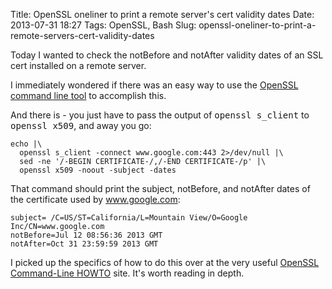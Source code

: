 Title: OpenSSL oneliner to print a remote server's cert validity dates
Date: 2013-07-31 18:27
Tags: OpenSSL, Bash
Slug: openssl-oneliner-to-print-a-remote-servers-cert-validity-dates

Today I wanted to check the notBefore and notAfter validity dates of an SSL cert installed on a remote server.

I immediately wondered if there was an easy way to use the <a target="_blank" href="http://www.openssl.org/docs/apps/openssl.html">OpenSSL command line tool</a> to accomplish this.

And there is - you just have to pass the output of <tt>openssl s_client</tt> to <tt>openssl x509</tt>, and away you go:

```
echo |\
  openssl s_client -connect www.google.com:443 2>/dev/null |\
  sed -ne '/-BEGIN CERTIFICATE-/,/-END CERTIFICATE-/p' |\
  openssl x509 -noout -subject -dates
```

That command should print the subject, notBefore, and notAfter dates of the certificate used by www.google.com:

```
subject= /C=US/ST=California/L=Mountain View/O=Google Inc/CN=www.google.com
notBefore=Jul 12 08:56:36 2013 GMT
notAfter=Oct 31 23:59:59 2013 GMT
```

I picked up the specifics of how to do this over at the very useful <a target="_blank" href="http://www.madboa.com/geek/openssl/">OpenSSL Command-Line HOWTO</a> site. It's worth reading in depth.

